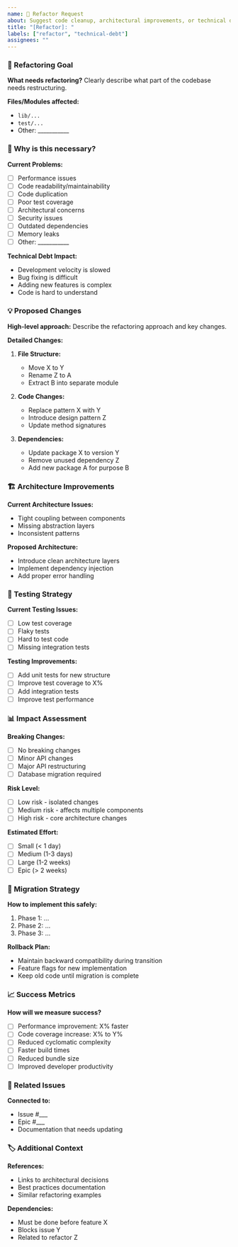 ```yaml
---
name: 🔧 Refactor Request
about: Suggest code cleanup, architectural improvements, or technical debt reduction
title: "[Refactor]: "
labels: ["refactor", "technical-debt"]
assignees: ""
---
```


### 🎯 Refactoring Goal

**What needs refactoring?**
Clearly describe what part of the codebase needs restructuring.

**Files/Modules affected:**
- `lib/...`
- `test/...`
- Other: ___________

### 🚨 Why is this necessary?

**Current Problems:**
- [ ] Performance issues
- [ ] Code readability/maintainability
- [ ] Code duplication
- [ ] Poor test coverage
- [ ] Architectural concerns
- [ ] Security issues
- [ ] Outdated dependencies
- [ ] Memory leaks
- [ ] Other: ___________

**Technical Debt Impact:**
- Development velocity is slowed
- Bug fixing is difficult
- Adding new features is complex
- Code is hard to understand

### 💡 Proposed Changes

**High-level approach:**
Describe the refactoring approach and key changes.

**Detailed Changes:**
1. **File Structure:**
   - Move X to Y
   - Rename Z to A
   - Extract B into separate module

2. **Code Changes:**
   - Replace pattern X with Y
   - Introduce design pattern Z
   - Update method signatures

3. **Dependencies:**
   - Update package X to version Y
   - Remove unused dependency Z
   - Add new package A for purpose B

### 🏗️ Architecture Improvements

**Current Architecture Issues:**
- Tight coupling between components
- Missing abstraction layers
- Inconsistent patterns

**Proposed Architecture:**
- Introduce clean architecture layers
- Implement dependency injection
- Add proper error handling

### 🧪 Testing Strategy

**Current Testing Issues:**
- [ ] Low test coverage
- [ ] Flaky tests
- [ ] Hard to test code
- [ ] Missing integration tests

**Testing Improvements:**
- [ ] Add unit tests for new structure
- [ ] Improve test coverage to X%
- [ ] Add integration tests
- [ ] Improve test performance

### 📊 Impact Assessment

**Breaking Changes:**
- [ ] No breaking changes
- [ ] Minor API changes
- [ ] Major API restructuring
- [ ] Database migration required

**Risk Level:**
- [ ] Low risk - isolated changes
- [ ] Medium risk - affects multiple components
- [ ] High risk - core architecture changes

**Estimated Effort:**
- [ ] Small (< 1 day)
- [ ] Medium (1-3 days)
- [ ] Large (1-2 weeks)
- [ ] Epic (> 2 weeks)

### 🔄 Migration Strategy

**How to implement this safely:**
1. Phase 1: ...
2. Phase 2: ...
3. Phase 3: ...

**Rollback Plan:**
- Maintain backward compatibility during transition
- Feature flags for new implementation
- Keep old code until migration is complete

### 📈 Success Metrics

**How will we measure success?**
- [ ] Performance improvement: X% faster
- [ ] Code coverage increase: X% to Y%
- [ ] Reduced cyclomatic complexity
- [ ] Faster build times
- [ ] Reduced bundle size
- [ ] Improved developer productivity

### 🔗 Related Issues

**Connected to:**
- Issue #___
- Epic #___
- Documentation that needs updating

### 🏷️ Additional Context

**References:**
- Links to architectural decisions
- Best practices documentation
- Similar refactoring examples

**Dependencies:**
- Must be done before feature X
- Blocks issue Y
- Related to refactor Z
